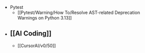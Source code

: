 - Pytest
	- [[Pytest/Warning/How To/Resolve AST-related Deprecation Warnings on Python 3.13]]
- ## [[AI Coding]]
	- [[CursorAI/v0/50]]